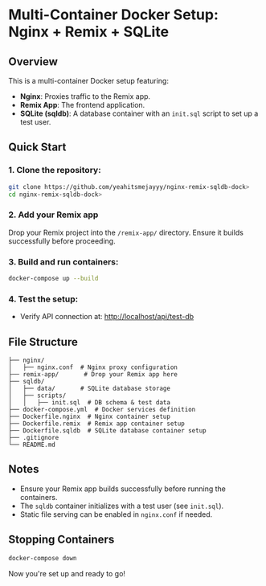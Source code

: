 # Multi-Container Docker Setup: Nginx + Remix + SQLite

## Overview
This is a multi-container Docker setup featuring:
- **Nginx**: Proxies traffic to the Remix app.
- **Remix App**: The frontend application.
- **SQLite (sqldb)**: A database container with an `init.sql` script to set up a test user.

## Quick Start
### 1. Clone the repository:
```sh
git clone https://github.com/yeahitsmejayyy/nginx-remix-sqldb-dock>
cd nginx-remix-sqldb-dock>
```

### 2. Add your Remix app
Drop your Remix project into the `/remix-app/` directory. Ensure it builds successfully before proceeding.

### 3. Build and run containers:
```sh
docker-compose up --build
```

### 4. Test the setup:
- Verify API connection at: [http://localhost/api/test-db](http://localhost/api/test-db)

## File Structure
```
├── nginx/
│   ├── nginx.conf  # Nginx proxy configuration
├── remix-app/       # Drop your Remix app here
├── sqldb/
│   ├── data/       # SQLite database storage
│   ├── scripts/
│   │   ├── init.sql  # DB schema & test data
├── docker-compose.yml  # Docker services definition
├── Dockerfile.nginx  # Nginx container setup
├── Dockerfile.remix  # Remix app container setup
├── Dockerfile.sqldb  # SQLite database container setup
├── .gitignore
└── README.md
```

## Notes
- Ensure your Remix app builds successfully before running the containers.
- The `sqldb` container initializes with a test user (see `init.sql`).
- Static file serving can be enabled in `nginx.conf` if needed.

## Stopping Containers
```sh
docker-compose down
```

Now you're set up and ready to go!


